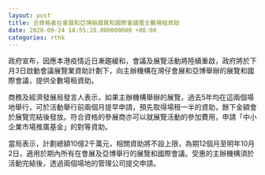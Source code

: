 ```yaml
---
layout: post
title: 合資格者在會展和亞博辦展覽和國際會議獲全數場租資助
date: 2020-09-24 18:55:28.000000000 +08:00
categories: rthk
---
```


政府宣布，因應本港疫情近日漸趨緩和，會議及展覽活動將陸續重啟，政府將於下月3日啟動會議展覽業資助計劃下，向主辦機構在灣仔會展和亞博舉辦的展覽和國際會議，提供全數場租資助。

商務及經濟發展局發言人表示，如果主辦機構舉辦的展覽，過去5年均在這兩個場地舉行，可於活動舉行前兩個月提早申請，預先取得場租一半的資助，餘下金額會於展覽完結後發放。符合資格的參展商亦可以就展覽活動的參加費用，申請「中小企業市場推廣基金」的對等資助。

當局表示，計劃總額10億2千萬元，相關資助將不設上限，為期12個月至明年10月2日，適用於期內所有在會展及亞博舉行的展覽和國際會議。受惠的主辦機構須於活動完結後，透過兩個場地的管理公司提交申請。
